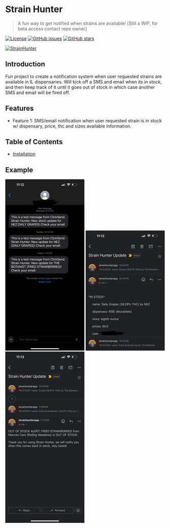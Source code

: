 # Strain Hunter

> A fun way to get notified when strains are available! [Still a WIP, for beta access contact repo owner]

[![License](https://img.shields.io/badge/license-MIT-green.svg)](LICENSE) [![GitHub issues](https://img.shields.io/github/issues/yourusername/yourrepository.svg)](https://github.com/yourusername/yourrepository/issues) [![GitHub stars](https://img.shields.io/github/stars/yourusername/yourrepository.svg)](https://github.com/yourusername/yourrepository/stargazers)

[![StrainHunter](https://www.cannabisbarcelona.com/wp-content/uploads/2017/02/IMG_1326.jpg)](https://strainhunter.io)

## Introduction

Fun project to create a notification system when user requested strains are available in IL dispensaries. Will kick off a SMS and email when its in stock, and then keep track of it until it goes out of stock in which case another SMS and email will be fired off.

## Features

- Feature 1: SMS/email notification when user requested strain is in stock w/ dispensary, price, thc and sizes available information.

## Table of Contents

- [Installation](#installation)

## Example
![SMS Example](/static/strain_hunter_sms_250.jpg?raw=true "SMS Example")
![Email In Stock Example](/static/strain_hunter_email_in_stock_250.jpg?raw=true "Email In Stock Example")
![Email Out Of Stock Example](/static/strain_hunter_email_out_of_stock_250.jpg?raw=true "Email Out Of Stock Example")
